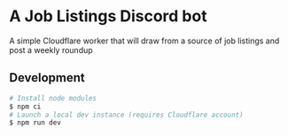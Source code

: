 # A Job Listings Discord bot

A simple Cloudflare worker that will draw from a source of job listings and post
a weekly roundup

## Development

```sh
# Install node modules
$ npm ci
# Launch a local dev instance (requires Cloudflare account)
$ npm run dev
```
